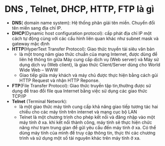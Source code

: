 # DNS , Telnet, DHCP, HTTP, FTP là gì
- **DNS**( domain name system): Hệ thống phân giải tên miền. Chuyển đổi tên miền sang địa chỉ IP. 
- **DHCP**(Dynamic host configuration protocol): cấp phát địa chỉ IP một cách tự động cùng với các cấu hình liên quan khác như subnet mask và gateway mặc định 
- **HTTP**(HyperText Transfer Protocol): Giao thức truyền tải siêu văn bản 
   - là một trong năm giao thức chuẩn của mạng Internet, được dùng để liên hệ thông tin giữa Máy cung cấp dịch vụ (Web server) và Máy sử dụng dịch vụ (Web client), là giao thức Client/Server dùng cho World Wide Web – WWW
  - Giao tiếp giữa máy khách và máy chủ được thực hiện bằng cách gủi HTTP Request và nhận HTTP Reponse.
- **FTP**(File Transfer Protocol): Giao thức truyền tập tin,thường được sử dụng để trao đổi file qua Internet bằng việc sử dụng các giao thức TCP/IP
- **Telnet** (Terminal Network): 
  - là một giao thức máy tính cung cấp khả năng giao tiếp tương tác hai chiều cho các máy tính trên internet và mạng cục bộ LAN 
  - Telnet là một chương trình cho phép kết nối và đăng nhập vào một máy tính ở xa. khi kết nối thành công, máy tính sẽ thực hiện chức năng như trạm trung gian để gửi yêu cầu đến máy tính ở xa. Có thể dùng máy tính của mình để truy cập thông tin, thực thi các chương trình và sử dụng một số tài nguyên khác trên máy tính ở xa.

